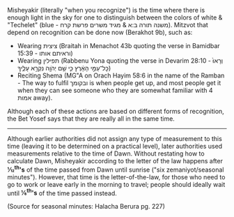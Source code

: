 Misheyakir (literally "when you recognize") is the time where there is enough light in the sky for one to distinguish between the colors of white & "Techelet" (blue - משנה תורה ב:א & מגיד משרים פרשת קרח). Mitzvot that depend on recognition can be done now (Berakhot 9b), such as:

- Wearing ציצית (Braitah in Menachot 43b quoting the verse in Bamidbar 15:39 - וראיתם אותו)
- Wearing תפילין (Rabbenu Yona quoting the verse in Devarim 28:10 - וְרָאוּ֙ כׇּל־עַמֵּ֣י הָאָ֔רֶץ כִּ֛י שֵׁ֥ם יְהֹוָ֖ה נִקְרָ֣א עָלֶ֑יךָ)
- Reciting Shema (MG"A on Orach Hayim 58:6 in the name of the Ramban - The way to fulfil ובקומך is when people get up, and most people get it when they can see someone who they are somewhat familiar with 4 אמות away).

Although each of these actions are based on different forms of recognition, the Bet Yosef says that they are really all in the same time.

---

Although earlier authorities did not assign any type of measurement to this time (leaving it to be determined on a practical level), later authorities used measurements relative to the time of Dawn. Without restating how to calculate Dawn, Misheyakir according to the letter of the law happens after **1&frasl;12<sup>th</sup>'s** of the time passed from Dawn until sunrise ("six zemaniyot/seasonal minutes"). However, that time is the letter-of-the-law, for those who need to go to work or leave early in the morning to travel; people should ideally wait until **1&frasl;6<sup>th</sup>'s** of the time passed instead.

(Source for seasonal minutes: Halacha Berura pg. 227)

<!-- 

----

This time is subject to many The time allocated to each is consistently different The default calculation  are different times The Gemara (ברכות ט) explains that when a person can distinguish between the blue (techelet) and white strings of their tzitzit, that is the earliest time a person can put on their talit and tefilin for Shacharit.

    </p>
    <p>
    This is also the earliest time one can say Shema L'chatchila
    (optimally).
    </p>
    <p>
    This time is calculated as 6 zmaniyot/seasonal minutes (according to
    the GR\"A) after Alot HaShachar (Dawn).
    </p>
    <p>
    Note: This time is only for people who need to go to work or leave
    early in the morning to travel. However, normally a person should
    put on his talit/tefilin 60 regular minutes (and in the winter 50
    regular minutes) before sunrise.
    </p>
    <p>
    In Luach Amudei Horaah mode, this time is calculated by finding out
    how many minutes are between sunrise and 72 minutes as degrees
    (16.1) before sunrise on an equal day with sunrise and sunset set
    around 12 hours apart. Then we take those minutes and make them
    zmaniyot according to the GR\"A, and we subtract 5/6 of that time
    from sunrise to get the time for Misheyakir. This is according to
    the Halacha Berurah, and this should only be done outside of Israel
    in more northern or southern areas. The Halacha Berurah writes to do
    this because it is more according to the nature of the world.
    However, it does not seem like Rabbi Ovadiah Yosef ZT\"L or the
    Yalkut Yosef agrees with this opinion. Elevation is not included in
    Luach Amudei Horaah mode. -->